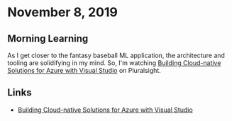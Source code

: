 # November 8, 2019

## Morning Learning

As I get closer to the fantasy baseball ML application, the architecture and tooling are solidifying in my mind. So, I'm watching [Building Cloud-native Solutions for Azure with Visual Studio](https://app.pluralsight.com/library/courses/building-cloud-native-solutions-azure-visual-studio/table-of-contents) on Pluralsight.

## Links

* [Building Cloud-native Solutions for Azure with Visual Studio](https://app.pluralsight.com/library/courses/building-cloud-native-solutions-azure-visual-studio/table-of-contents)
